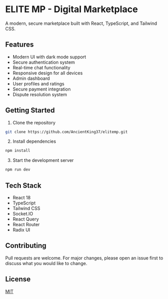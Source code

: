 # ELITE MP - Digital Marketplace

A modern, secure marketplace built with React, TypeScript, and Tailwind CSS.

## Features

- Modern UI with dark mode support
- Secure authentication system
- Real-time chat functionality
- Responsive design for all devices
- Admin dashboard
- User profiles and ratings
- Secure payment integration
- Dispute resolution system

## Getting Started

1. Clone the repository
```bash
git clone https://github.com/AncientKing37/elitemp.git
```

2. Install dependencies
```bash
npm install
```

3. Start the development server
```bash
npm run dev
```

## Tech Stack

- React 18
- TypeScript
- Tailwind CSS
- Socket.IO
- React Query
- React Router
- Radix UI

## Contributing

Pull requests are welcome. For major changes, please open an issue first to discuss what you would like to change.

## License

[MIT](https://choosealicense.com/licenses/mit/)
